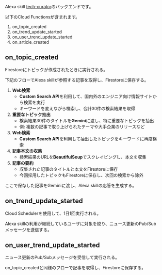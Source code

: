 Alexa skill [tech-curator](https://github.com/yutoo89/tech-curator/blob/main/README.md)のバックエンドです。

以下のCloud Functionsが含まれます。

1. on_topic_created
2. on_trend_update_started
3. on_user_trend_update_started
4. on_article_created

## on_topic_created

Firestoreにトピックが作成されたときに実行される。

下記のフローでAlexa skillが参照する記事を取得し、Firestoreに保存する。

1. **Web検索**
    - **Custom Search API**を利用して、国内外のエンジニア向け情報サイトから検索を実行
    - キーワードを変えながら検索し、合計30件の検索結果を取得
2. **重要なトピック抽出**
    - 検索結果30件のタイトルを**Gemini**に渡し、特に重要なトピックを抽出
    - 例: 複数の記事で取り上げられたテーマや大手企業のリリースなど
3. **Web検索**
    - **Custom Search API**を利用して抽出したトピックをキーワードに再度検索
4. **記事本文の収集**
    - 検索結果のURLを**BeautifulSoup**でスクレイピングし、本文を収集
5. **記事の要約**
    - 収集された記事のタイトルと本文をFirestoreに保存
    - 今回採用したトピックもFirestoreに保存し、次回の検索から除外

ここで保存した記事をGeminiに渡し、Alexa skillの応答を生成する。

## on_trend_update_started

Cloud Schedulerを使用して、1日1回実行される。

Alexa skillの利用が継続しているユーザに対象を絞り、ニュース更新のPub/Subメッセージを送信する。

## on_user_trend_update_started

ニュース更新のPub/Subメッセージを受信して実行される。

on_topic_createdと同様のフローで記事を取得し、Firestoreに保存する。

